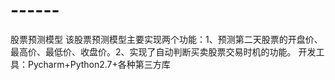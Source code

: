 # ------
股票预测模型
该股票预测模型主要实现两个功能：1、预测第二天股票的开盘价、最高价、最低价、收盘价。2、实现了自动判断买卖股票交易时机的功能。
开发工具：Pycharm+Python2.7+各种第三方库
